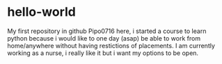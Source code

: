 # hello-world
My first repository in github
Pipo0716 here, i started a course to learn python because i would like to one day (asap) be able to work from home/anywhere without having restictions of placements. I am currently working as a nurse, i really like it but i want my options to be open.
